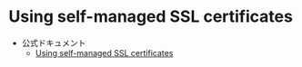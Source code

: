 # Using self-managed SSL certificates

+ 公式ドキュメント
  + [Using self-managed SSL certificates](https://cloud.google.com/load-balancing/docs/ssl-certificates/self-managed-certs?hl=en)
